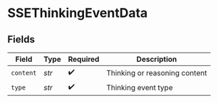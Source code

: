 # SSEThinkingEventData


## Fields

| Field                         | Type                          | Required                      | Description                   |
| ----------------------------- | ----------------------------- | ----------------------------- | ----------------------------- |
| `content`                     | *str*                         | :heavy_check_mark:            | Thinking or reasoning content |
| `type`                        | *str*                         | :heavy_check_mark:            | Thinking event type           |